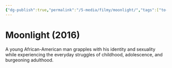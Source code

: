 ```yaml
---
{"dg-publish":true,"permalink":"/5-media/filmy/moonlight/","tags":["to-watch","фильм","#Drama"]}
---
```


# Moonlight (2016)
 
A young African-American man grapples with his identity and sexuality while experiencing the everyday struggles of childhood, adolescence, and burgeoning adulthood.

